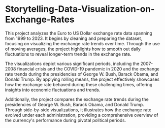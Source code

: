 # Storytelling-Data-Visualization-on-Exchange-Rates
This project analyzes the Euro to US Dollar exchange rate data spanning from 1999 to 2023. It begins by cleaning and preparing the dataset, focusing on visualizing the exchange rate trends over time. Through the use of moving averages, the project highlights how to smooth out daily fluctuations to reveal longer-term trends in the exchange rate.

The visualizations depict various significant periods, including the 2007-2008 financial crisis and the COVID-19 pandemic in 2020 and the exchange rate trends during the presidencies of George W. Bush, Barack Obama, and Donald Trump. By applying rolling means, the project effectively showcases how the exchange rate behaved during these challenging times, offering insights into economic fluctuations and trends.

Additionally, the project compares the exchange rate trends during the presidencies of George W. Bush, Barack Obama, and Donald Trump. Through side-by-side visualizations, it illustrates how the exchange rate evolved under each administration, providing a comprehensive overview of the currency's performance during pivotal political periods.
